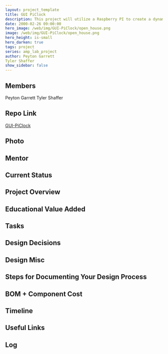 ```yaml
---
layout: project_template
title: GUI PiClock
description: This project will utilize a Raspberry PI to create a dynamic widget display.
date: 2000-02-26 09:00:00
hero_image: /web/img/GUI-PiClock/open_house.png
image: /web/img/GUI-PiClock/open_house.png
hero_height: is-small
hero_darken: true
tags: project
series: amp_lab_project
author: Peyton Garrett
Tyler Shaffer
show_sidebar: false
---
```




## Members
Peyton Garrett
Tyler Shaffer

## Repo Link
<a class="button is-link" href="https://github.com/Amp-Lab-at-VT/GUI-PiClock" >GUI-PiClock</a>

## Photo

## Mentor

## Current Status

## Project Overview


## Educational Value Added


## Tasks

## Design Decisions

## Design Misc

## Steps for Documenting Your Design Process

## BOM + Component Cost

## Timeline

## Useful Links

## Log
            